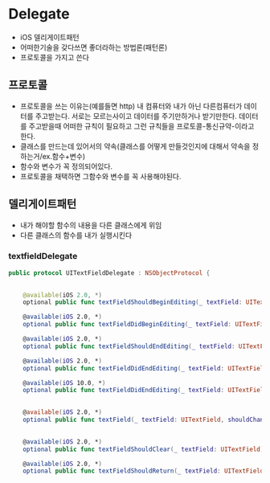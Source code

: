 # Delegate
- iOS 델리게이트패턴
- 어떠한기술을 갖다쓰면 좋더라하는 방법론(패턴론)
- 프로토콜을 가지고 쓴다

## 프로토콜
- 프로토콜을 쓰는 이유는(예를들면 http) 내 컴퓨터와 내가 아닌 다른컴퓨터가 데이터를 주고받는다. 서로는 모르는사이고 데이터를 주기만하거나 받기만한다. 데이터를 주고받을때 어떠한 규칙이 필요하고 그런 규칙들을 프로토콜-통신규약-이라고 한다.
- 클래스를 만드는데 있어서의 약속(클래스를 어떻게 만들것인지에 대해서 약속을 정하는거/ex.함수+변수)
- 함수와 변수가 꼭 정의되어있다.
- 프로토콜을 채택하면 그함수와 변수를 꼭 사용해야된다.

## 델리게이트패턴 
- 내가 해야할 함수의 내용을 다른 클래스에게 위임
- 다른 클래스의 함수를 내가 실행시킨다

### textfieldDelegate
```swift
public protocol UITextFieldDelegate : NSObjectProtocol {

    
    @available(iOS 2.0, *)
    optional public func textFieldShouldBeginEditing(_ textField: UITextField) -> Bool // return NO to disallow editing.

    @available(iOS 2.0, *)
    optional public func textFieldDidBeginEditing(_ textField: UITextField) // became first responder

    @available(iOS 2.0, *)
    optional public func textFieldShouldEndEditing(_ textField: UITextField) -> Bool // return YES to allow editing to stop and to resign first responder status. NO to disallow the editing session to end

    @available(iOS 2.0, *)
    optional public func textFieldDidEndEditing(_ textField: UITextField) // may be called if forced even if shouldEndEditing returns NO (e.g. view removed from window) or endEditing:YES called

    @available(iOS 10.0, *)
    optional public func textFieldDidEndEditing(_ textField: UITextField, reason: UITextFieldDidEndEditingReason) // if implemented, called in place of textFieldDidEndEditing:

    
    @available(iOS 2.0, *)
    optional public func textField(_ textField: UITextField, shouldChangeCharactersIn range: NSRange, replacementString string: String) -> Bool // return NO to not change text

    
    @available(iOS 2.0, *)
    optional public func textFieldShouldClear(_ textField: UITextField) -> Bool // called when clear button pressed. return NO to ignore (no notifications)

    @available(iOS 2.0, *)
    optional public func textFieldShouldReturn(_ textField: UITextField) -> Bool // called when 'return' key pressed. return NO to ignore.
    
```